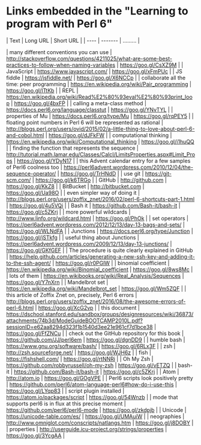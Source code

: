 # Links embedded in the "Learning to program with Perl 6"

| Text | Long URL | Short URL |
| ---- | -------  | ......... |

| many different conventions you can use | http://stackoverflow.com/questions/4211025/what-are-some-best-practices-to-follow-when-naming-variables | https://goo.gl/CsXZ9M | 
| JavaScript | https://www.javascript.com/ | https://goo.gl/xFmPUc | 
| JS fiddle | https://jsfiddle.net/ | https://goo.gl/X6NCCp | 
| collaborate all the time: peer programming | https://en.wikipedia.org/wiki/Pair_programming | https://goo.gl/ITtKb | 
| REPL | https://en.wikipedia.org/wiki/Read%E2%80%93eval%E2%80%93print_loop | https://goo.gl/4bxFP | 
| calling a meta-class method | https://docs.perl6.org/language/classtut | https://goo.gl/YNvTYL | 
| properties of Mu | https://docs.perl6.org/type/Mu | https://goo.gl/rqPEY5 | 
| floating point numbers in Perl 6 will be represented as rational | http://blogs.perl.org/users/ovid/2015/02/a-little-thing-to-love-about-perl-6-and-cobol.html | https://goo.gl/dJFkFW | 
| computational thinking | https://en.wikipedia.org/wiki/Computational_thinking | https://goo.gl/i1huQQ | 
| finding the function that represents the sequence | http://tutorial.math.lamar.edu/Classes/CalcI/LimitsProperties.aspx#Limit_Props | https://goo.gl/YDyN17 | 
| this Advent calendar entry for a few samples of Perl6 coolness too | https://perl6advent.wordpress.com/2010/12/04/the-sequence-operator/ | https://goo.gl/TrHNdD | 
| use git | https://git-scm.com/ | https://goo.gl/k6TRGo | 
| GitHub | http://github.com | https://goo.gl/KkZ8 | 
| BitBucket | http://bitbucket.com | https://goo.gl/Ua98O | 
| even simpler  way of doing it | http://blogs.perl.org/users/zoffix_znet/2016/02/perl-6-shortcuts-part-1.html | https://goo.gl/4u5VQi | 
| Bash it | https://github.com/Bash-it/bash-it | https://goo.gl/c5ZKrj | 
| more powerful wildcards | http://www.linfo.org/wildcard.html | https://goo.gl/PhOk | 
| set operators | https://perl6advent.wordpress.com/2012/12/13/day-13-bags-and-sets/ | https://goo.gl/WLNdFA | 
| Junctions | https://docs.perl6.org/type/Junction | https://goo.gl/jSTkfg | 
| useful thing about Junctions | https://perl6advent.wordpress.com/2009/12/13/day-13-junctions/ | https://goo.gl/GKfGEF | 
| The procedure is quite clearly explained in GitHub | https://help.github.com/articles/generating-a-new-ssh-key-and-adding-it-to-the-ssh-agent/ | https://goo.gl/r0PGlW | 
| binomial coefficient | https://en.wikipedia.org/wiki/Binomial_coefficient | https://goo.gl/8ws8Mc | 
| lots of them | https://en.wikibooks.org/wiki/Real_Analysis/Sequences | https://goo.gl/Y7nXrn | 
| Mandelbrot set | https://en.wikipedia.org/wiki/Mandelbrot_set | https://goo.gl/Wm5ZQF | 
| this article of Zoffix Znet on, precisely, Perl 6 errors | http://blogs.perl.org/users/zoffix_znet/2016/08/the-awesome-errors-of-perl-6.html | https://goo.gl/XcG2vp | 
| this document | https://dschool.stanford.edu/sandbox/groups/designresources/wiki/36873/attachments/74b3d/ModeGuideBOOTCAMP2010L.pdf?sessionID=e62aa8294d323f1b1540d3ee21e961cf7d1bce38 | https://goo.gl/FfZNCu | 
| check out the GitHub repository for this book | https://github.com/JJ/perl6em | https://goo.gl/dgnDD9 | 
| humble bash | https://www.gnu.org/software/bash/ | https://goo.gl/6RLx3F | 
| zsh | http://zsh.sourceforge.net/ | https://goo.gl/WJH6z | 
| fish | https://fishshell.com/ | https://goo.gl/rtNNRi | 
| Oh My Zsh | https://github.com/robbyrussell/oh-my-zsh | https://goo.gl/vETZQ | 
| bash-it | https://github.com/Bash-it/bash-it | https://goo.gl/c5ZKrj | 
| Atom | http://atom.io | https://goo.gl/GOgVPE | 
| Perl6 scripts look positively pretty | https://github.com/perl6/atom-language-perl6#how-do-i-use-this | https://goo.gl/LYqp83 | 
| script plugin installed | https://atom.io/packages/script | https://goo.gl/54Wnzb | 
| mode that supports perl6 is in flux at this precise moment | https://github.com/perl6/perl6-mode | https://goo.gl/zkdpjb | 
| Unicode | https://unicode-table.com/es/ | https://goo.gl/UMAuiW | 
| neographies | http://www.omniglot.com/conscripts/natlangs.htm | https://goo.gl/j8DOBY | 
| properties | http://userguide.icu-project.org/strings/properties | https://goo.gl/3YcgAA | 

